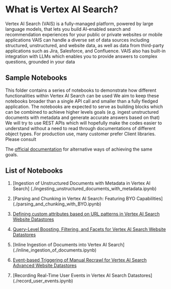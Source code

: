 # What is Vertex AI Search?

Vertex AI Search (VAIS) is a fully-managed platform, powered by large
language models, that lets you build AI-enabled search and recommendation
experiences for your public or private websites or mobile applications
VAIS can handle a diverse set of data sources including structured,
unstructured, and website data, as well as data from third-party applications
such as Jira, Salesforce, and Confluence.
VAIS also has built-in integration with LLMs which enables you to provide
answers to complex questions, grounded in your data

## Sample Notebooks

This folder contains a series of notebooks to demonstrate how different
functionalities within Vertex AI Search can be used
We aim to keep these notebooks broader than a single API call and smaller
than a fully fledged application.
The notebooks are expected to serve as building blocks which can be
combined to achieve higher levels goals (e.g. ingest unstructured documents
with metadata and generate accurate answers based on that)
We will try to use REST APIs which will hopefully make the codes easier to
understand without a need to read through documentations of different object
types. For production use, many customer prefer Client libraries. Please consult

The [official documentation](https://cloud.google.com/generative-ai-app-builder/docs/apis) for alternative ways of achieving the same goals.

## List of Notebooks

1. [Ingestion of Unstructured Documents with Metadata in Vertex AI Search]
   (./ingesting_unstructured_documents_with_metadata.ipynb)

2. [Parsing and Chunking in Vertex AI Search: Featuring BYO Capabilities]
   (./parsing_and_chunking_with_BYO.ipynb)

3. [Defining custom attributes based on URL patterns in Vertex AI Search
   Website Datastores](./custom_attributes_by_url_pattern.ipynb)

4. [Query-Level Boosting, Filtering, and Facets for Vertex AI Search Website
   Datastores](./query_level_boosting_filtering_and_facets.ipynb)

5. [Inline Ingestion of Documents into Vertex AI Search]
   (./inline_ingestion_of_documents.ipynb)

6. [Event-based Triggering of Manual Recrawl for Vertex AI Search Advanced
   Website Datastores](./manual_recrawl_urls_with_trigger.ipynb)

7. [Recording Real-Time User Events in Vertex AI Search Datastores]
   (./record_user_events.ipynb)
